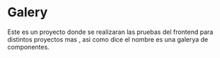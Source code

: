 # Galery

Este es un proyecto donde se realizaran las pruebas del frontend para distintos proyectos mas , asi como dice el nombre es una galerya de componentes.
